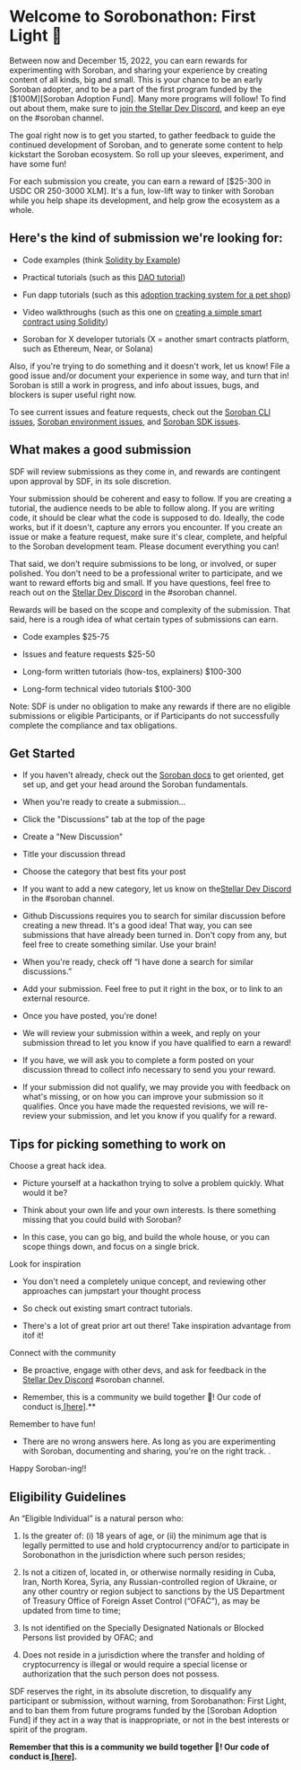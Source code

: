 # Welcome to Sorobonathon: First Light 🔭 

  

Between now and December 15, 2022, you can earn rewards for experimenting with Soroban, and sharing your experience by creating content of all kinds, big and small. This is your chance to be an early Soroban adopter, and to be a part of the first program funded by the [$100M][Soroban Adoption Fund]. Many more programs will follow! To find out about them, make sure to [join the Stellar Dev Discord](https://discord.gg/sp8zfb4qH6), and keep an eye on the #soroban channel.

  

The goal right now is to get you started, to gather feedback to guide the continued development of Soroban, and to generate some content to help kickstart the Soroban ecosystem. So roll up your sleeves, experiment, and have some fun!

  

For each submission you create, you can earn a reward of [$25-300 in USDC OR 250-3000 XLM]. It's a fun, low-lift way to tinker with Soroban while you help shape its development, and help grow the ecosystem as a whole.

## Here's the kind of submission we're looking for:

-   Code examples (think [Solidity by Example](https://solidity-by-example.org/))
    
-   Practical tutorials (such as this [DAO tutorial](https://docs.near.org/develop/relevant-contracts/dao))
    
-   Fun dapp tutorials (such as this [adoption tracking system for a pet shop](https://trufflesuite.com/blog/learn-ethereum-the-fun-way-with-our-pet-shop-tutorial/))
    
-   Video walkthroughs (such as this one on [creating a simple smart contract using Solidity](https://www.youtube.com/watch?v=bNXJNeaYl8Q))
    
-   Soroban for X developer tutorials (X = another smart contracts platform, such as Ethereum, Near, or Solana)
    

  

Also, if you're trying to do something and it doesn't work, let us know! File a good issue and/or document your experience in some way, and turn that in! Soroban is still a work in progress, and info about issues, bugs, and blockers is super useful right now.

  

To see current issues and feature requests, check out the [Soroban CLI issues](https://github.com/stellar/soroban-cli/issues), [Soroban environment issues](https://github.com/stellar/rs-soroban-env/issues), and [Soroban SDK issues](https://github.com/stellar/rs-soroban-sdk/issues).

## What makes a good submission

SDF will review submissions as they come in, and rewards are contingent upon approval by SDF, in its sole discretion.

  

Your submission should be coherent and easy to follow. If you are creating a tutorial, the audience needs to be able to follow along. If you are writing code, it should be clear what the code is supposed to do. Ideally, the code works, but if it doesn't, capture any errors you encounter. If you create an issue or make a feature request, make sure it's clear, complete, and helpful to the Soroban development team. Please document everything you can!

  

That said, we don't require submissions to be long, or involved, or super polished. You don't need to be a professional writer to participate, and we want to reward efforts big and small. If you have questions, feel free to reach out on the [Stellar Dev Discord](https://discord.gg/sp8zfb4qH6) in the #soroban channel.

Rewards will be based on the scope and complexity of the submission. That said, here is a rough idea of what certain types of submissions can earn.

-   Code examples $25-75
    
-   Issues and feature requests $25-50
    
-   Long-form written tutorials (how-tos, explainers) $100-300
    
-   Long-form technical video tutorials $100-300
    

Note: SDF is under no obligation to make any rewards if there are no eligible submissions or eligible Participants, or if Participants do not successfully complete the compliance and tax obligations.

## Get Started

-   If you haven't already, check out the [Soroban docs](https://soroban.stellar.org/docs) to get oriented, get set up, and get your head around the Soroban fundamentals.
    
-   When you're ready to create a submission…
    
-   Click the "Discussions" tab at the top of the page
    
-   Create a "New Discussion"
    
-   Title your discussion thread
    
-   Choose the category that best fits your post
    

-   If you want to add a new category, let us know on the[Stellar Dev Discord](https://discord.gg/UxsRyqpyBn) in the #soroban channel.
    

-   Github Discussions requires you to search for similar discussion before creating a new thread. It's a good idea! That way, you can see submissions that have already been turned in. Don't copy from any, but feel free to create something similar. Use your brain!
    
-   When you're ready, check off “I have done a search for similar discussions.”
    
-   Add your submission. Feel free to put it right in the box, or to link to an external resource.
    
-   Once you have posted, you're done!
    
-   We will review your submission within a week, and reply on your submission thread to let you know if you have qualified to earn a reward!
    
-   If you have, we will ask you to complete a form posted on your discussion thread to collect info necessary to send you your reward.
    
-   If your submission did not qualify, we may provide you with feedback on what's missing, or on how you can improve your submission so it qualifies. Once you have made the requested revisions, we will re-review your submission, and let you know if you qualify for a reward.
    

## Tips for picking something to work on

Choose a great hack idea.

-   Picture yourself at a hackathon trying to solve a problem quickly. What would it be?
    
-   Think about your own life and your own interests. Is there something missing that you could build with Soroban?
    
-   In this case, you can go big, and build the whole house, or you can scope things down, and focus on a single brick.
    

Look for inspiration

-   You don't need a completely unique concept, and reviewing other approaches can jumpstart your thought process
    
-   So check out existing smart contract tutorials.
    
-   There's a lot of great prior art out there! Take inspiration advantage from itof it!
    

Connect with the community

-   Be proactive, engage with other devs, and ask for feedback in the [Stellar Dev Discord](https://discord.gg/UxsRyqpyBn) #soroban channel.
    
-   Remember, this is a community we build together 💪! Our code of conduct is[ \[here\]]([https://www.stellar.org/community/code-of-conduct](https://www.stellar.org/community/code-of-conduct)).**
    

Remember to have fun!

-   There are no wrong answers here. As long as you are experimenting with Soroban, documenting and sharing, you're on the right track. .
    

Happy Soroban-ing!!

## Eligibility Guidelines

An “Eligible Individual” is a natural person who:

1.  Is the greater of: (i) 18 years of age, or (ii) the minimum age that is legally permitted to use and hold cryptocurrency and/or to participate in Sorobonathon in the jurisdiction where such person resides;
    
2.  Is not a citizen of, located in, or otherwise normally residing in Cuba, Iran, North Korea, Syria, any Russian-controlled region of Ukraine, or any other country or region subject to sanctions by the US Department of Treasury Office of Foreign Asset Control (“OFAC”), as may be updated from time to time;
    
3.  Is not identified on the Specially Designated Nationals or Blocked Persons list provided by OFAC; and
    
4.  Does not reside in a jurisdiction where the transfer and holding of cryptocurrency is illegal or would require a special license or authorization that the such person does not possess.
    

SDF reserves the right, in its absolute discretion, to disqualify any participant or submission, without warning, from Sorobanathon: First Light, and to ban them from future programs funded by the [Soroban Adoption Fund] if they act in a way that is inappropriate, or not in the best interests or spirit of the program.

**Remember that this is a community we build together 💪! Our code of conduct is[ \[here\]]([https://www.stellar.org/community/code-of-conduct](https://www.stellar.org/community/code-of-conduct)).**
